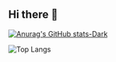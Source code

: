 ## Hi there 👋



<picture>
  
  [![Anurag's GitHub stats-Dark](https://github-readme-stats.vercel.app/api?username=sergiohideki&show_icons=true&theme=dark#gh-dark-mode-only)](https://github.com/anuraghazra/github-readme-stats#gh-dark-mode-only)


  ![Top Langs](https://github-readme-stats.vercel.app/api/top-langs/?username=sergiohideki&layout=compact)
</picture>
